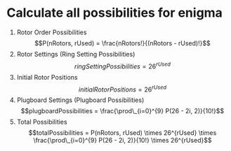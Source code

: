 # Calculate all possibilities for enigma

1. Rotor Order Possibilities
$$P(nRotors, rUsed) = \frac{nRotors!}{(nRotors - rUsed)!}$$
2. Rotor Settings (Ring Setting Possibilities)
$$ringSettingPossibilities = 26^{rUsed}$$
3. Initial Rotor Positions
$$initialRotorPositions = 26^{rUsed}$$
4. Plugboard Settings (Plugboard Possibilities)
$$plugboardPossibilities = \frac{\prod\_{i=0}^{9} P(26 - 2i, 2)}{10!}$$
5. Total Possibilities
$$totalPossibilities = P(nRotors, rUsed) \times 26^{rUsed} \times \frac{\prod\_{i=0}^{9} P(26 - 2i, 2)}{10!} \times 26^{rUsed}$$
